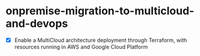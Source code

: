# onpremise-migration-to-multicloud-and-devops

- [x] Enable a MultiCloud architecture deployment through Terraform, with resources running in AWS and Google ﻿Cloud Platform
